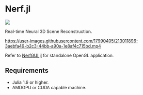 # Nerf.jl

[![](https://img.shields.io/badge/docs-dev-blue.svg)](https://julianeuralgraphics.github.io/Nerf.jl/dev)

Real-time Neural 3D Scene Reconstruction.

https://user-images.githubusercontent.com/17990405/213011896-3aebfa49-b2c3-44bb-a90a-1e8af4c715bd.mp4

Refer to [NerfGUI.jl](https://github.com/JuliaNeuralGraphics/NerfGUI.jl) for standalone OpenGL application.

## Requirements

- Julia 1.9 or higher.
- AMDGPU or CUDA capable machine.
